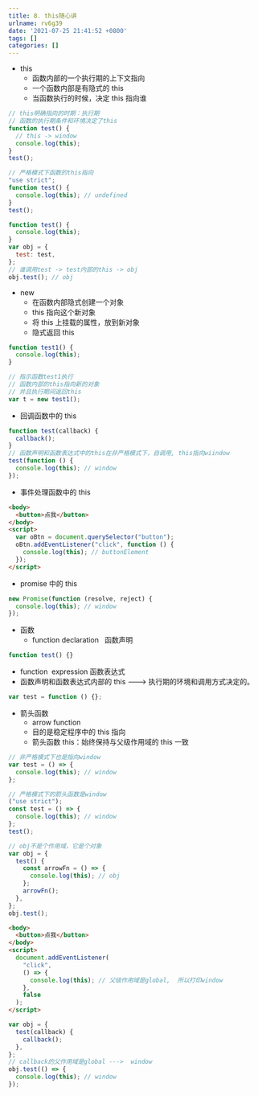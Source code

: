 ```yaml
---
title: 8. this随心讲
urlname: rv6g39
date: '2021-07-25 21:41:52 +0800'
tags: []
categories: []
---
```


- this
  - 函数内部的一个执行期的上下文指向
  - 一个函数内部是有隐式的 this
  - 当函数执行的时候，决定 this 指向谁

```javascript
// this明确指向的时期：执行期
// 函数的执行期条件和环境决定了this
function test() {
  // this -> window
  console.log(this);
}
test();
```

```javascript
// 严格模式下函数的this指向
"use strict";
function test() {
  console.log(this); // undefined
}
test();
```

```javascript
function test() {
  console.log(this);
}
var obj = {
  test: test,
};
// 谁调用test -> test内部的this -> obj
obj.test(); // obj
```

- new
  - 在函数内部隐式创建一个对象
  - this 指向这个新对象
  - 将 this 上挂载的属性，放到新对象
  - 隐式返回 this

```javascript
function test1() {
  console.log(this);
}

// 指示函数test1执行
// 函数内部的this指向新的对象
// 并且执行期间返回this
var t = new test1();
```

- 回调函数中的 this

```javascript
function test(callback) {
  callback();
}
// 函数声明和函数表达式中的this在非严格模式下，自调用, this指向wiindow
test(function () {
  console.log(this); // window
});
```

- 事件处理函数中的 this

```html
<body>
  <button>点我</button>
</body>
<script>
  var oBtn = document.querySelector("button");
  oBtn.addEventListener("click", function () {
    console.log(this); // buttonElement
  });
</script>
```

- promise 中的 this

```javascript
new Promise(function (resolve, reject) {
  console.log(this); // window
});
```

- 函数
  - function declaration   函数声明

```javascript
function test() {}
```

- function  expression 函数表达式
- 函数声明和函数表达式内部的 this ---> 执行期的环境和调用方式决定的。

```javascript
var test = function () {};
```

- 箭头函数
  - arrow function
  - 目的是稳定程序中的 this 指向
  - 箭头函数 this：始终保持与父级作用域的 this 一致

```javascript
// 非严格模式下也是指向window
var test = () => {
  console.log(this); // window
};

// 严格模式下的箭头函数是window
("use strict");
const test = () => {
  console.log(this); // window
};
test();
```

```javascript
// obj不是个作用域，它是个对象
var obj = {
  test() {
    const arrowFn = () => {
      console.log(this); // obj
    };
    arrowFn();
  },
};
obj.test();
```

```html
<body>
  <button>点我</button>
</body>
<script>
  document.addEventListener(
    "click",
    () => {
      console.log(this); // 父级作用域是global,  所以打印window
    },
    false
  );
</script>
```

```javascript
var obj = {
  test(callback) {
    callback();
  },
};
// callback的父作用域是global --->  window
obj.test(() => {
  console.log(this); // window
});
```
